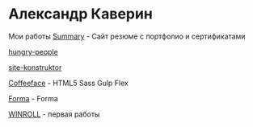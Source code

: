# Александр Каверин
Мои работы
[Summary](https://alexkaverin777.github.io/meSite/ "Summary") - Сайт резюме с портфолио и сертификатами 

[hungry-people](https://alexkaverin777.github.io/hungry-people/ "hungry-people")

[site-konstruktor](https://alexkaverin777.github.io/site-konstrukt/ "site-konstrukt")

[Coffeeface](https://alexkaverin777.github.io/Coffeeface/ " Coffeeface") - HTML5 Sass Gulp Flex

[Forma](https://alexkaverin777.github.io/forma/ "Forma") - Forma

[WINROLL](https://alexkaverin777.github.io/winroll/ "Winroll") - первая работы 

